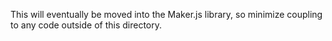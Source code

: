 This will eventually be moved into the Maker.js library, so minimize coupling
to any code outside of this directory.
